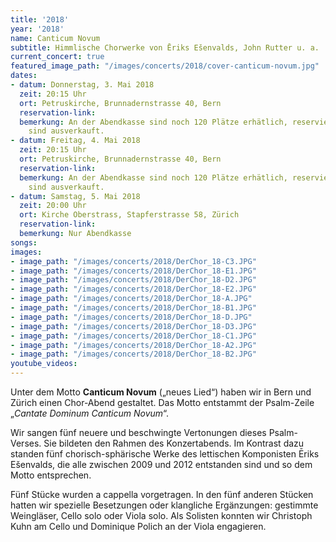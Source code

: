 ```yaml
---
title: '2018'
year: '2018'
name: Canticum Novum
subtitle: Himmlische Chorwerke von Ēriks Ešenvalds, John Rutter u. a.
current_concert: true
featured_image_path: "/images/concerts/2018/cover-canticum-novum.jpg"
dates:
- datum: Donnerstag, 3. Mai 2018
  zeit: 20:15 Uhr
  ort: Petruskirche, Brunnadernstrasse 40, Bern
  reservation-link: 
  bemerkung: An der Abendkasse sind noch 120 Plätze erhätlich, reservierte Plätze
    sind ausverkauft.
- datum: Freitag, 4. Mai 2018
  zeit: 20:15 Uhr
  ort: Petruskirche, Brunnadernstrasse 40, Bern
  reservation-link: 
  bemerkung: An der Abendkasse sind noch 120 Plätze erhätlich, reservierte Plätze
    sind ausverkauft.
- datum: Samstag, 5. Mai 2018
  zeit: 20:00 Uhr
  ort: Kirche Oberstrass, Stapferstrasse 58, Zürich
  reservation-link: 
  bemerkung: Nur Abendkasse
songs: 
images:
- image_path: "/images/concerts/2018/DerChor_18-C3.JPG"
- image_path: "/images/concerts/2018/DerChor_18-E1.JPG"
- image_path: "/images/concerts/2018/DerChor_18-D2.JPG"
- image_path: "/images/concerts/2018/DerChor_18-E2.JPG"
- image_path: "/images/concerts/2018/DerChor_18-A.JPG"
- image_path: "/images/concerts/2018/DerChor_18-B1.JPG"
- image_path: "/images/concerts/2018/DerChor_18-D.JPG"
- image_path: "/images/concerts/2018/DerChor_18-D3.JPG"
- image_path: "/images/concerts/2018/DerChor_18-C1.JPG"
- image_path: "/images/concerts/2018/DerChor_18-A2.JPG"
- image_path: "/images/concerts/2018/DerChor_18-B2.JPG"
youtube_videos:
---
```


Unter dem Motto **Canticum Novum**&nbsp;(„neues Lied“) haben wir in Bern und Z&uuml;rich einen Chor-Abend gestaltet. Das Motto entstammt der Psalm-Zeile „*Cantate Dominum Canticum Novum*“.

Wir sangen f&uuml;nf neuere und beschwingte Vertonungen dieses Psalm-Verses. Sie bildeten den Rahmen des Konzertabends. Im Kontrast dazu standen f&uuml;nf chorisch-sph&auml;rische Werke des lettischen Komponisten Ēriks Ešenvalds, die alle zwischen 2009 und 2012 entstanden sind und so dem Motto entsprechen.

F&uuml;nf St&uuml;cke wurden a cappella vorgetragen. In den f&uuml;nf anderen St&uuml;cken hatten wir spezielle Besetzungen oder klangliche Erg&auml;nzungen: gestimmte Weingl&auml;ser, Cello solo oder Viola solo. Als Solisten konnten wir Christoph Kuhn am Cello und Dominique Polich an der Viola engagieren.

